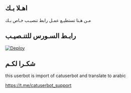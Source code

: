 ## اهـلا بـك
مـن هـنا تستطيـع عمـل رابط تنصيـب خـاص بـك

## رابـط السـورس للتنـصيـب

[![Deploy](https://www.herokucdn.com/deploy/button.svg)](https://heroku.com/deploy?template=https://github.com/ths12398/jmthon)

## شكـرا لكـم 


this userbot is import of catuserbot and translate to arabic

https://t.me/catuserbot_support

